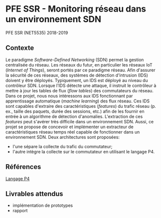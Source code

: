 # PFE SSR - Monitoring réseau dans un environnement SDN

PFE SSR (NET5535) 2018-2019

## Contexte
Le paradigme *Software-Defined Networking* (SDN) permet la gestion centralisée du 
réseau. Les réseaux du futur, en particulier les réseaux IoT (*Internet of 
Things*), seront portés par ce paradigme réseau. Afin d'assurer la sécurité de 
ces réseaux, des systèmes de détection d'intrusion (IDS) doivent y être 
déployés. Typiquement, un IDS est déployé au niveau du contrôleur SDN. Lorsque 
l'IDS détecte une attaque, il instruit le contrôleur à mettre à jour les tables
de flux (*flow tables*) des commutateurs du réseau. 
Dans ce projet, nous nous intéressons aux IDS fonctionnant par apprentissage 
automatique (*machine learning*) des flux réseau. Ces IDS sont capables 
d'extraire des caractéristiques (*features*) du trafic réseau (p. ex., taille 
des paquets, durée des sessions, etc.) afin de les fournir en entrée à un 
algorithme de détection d'anomalies. L'extraction de ces *features* peut 
s'avérer très difficile dans un environnement SDN. Aussi, ce projet se propose
de concevoir et implémenter un extracteur de caractéristiques réseau temps réel
capable de fonctionner dans un environnement SDN.
Deux architectures sont proposées: 
* l'une sépare la collecte du trafic du commutateur;
* l'autre intègre la collecte sur le commutateur en utilisant le langage P4.

## Références
[Langage P4](https://p4.org/)

## Livrables attendus
* implémentation de prototypes
* rapport
